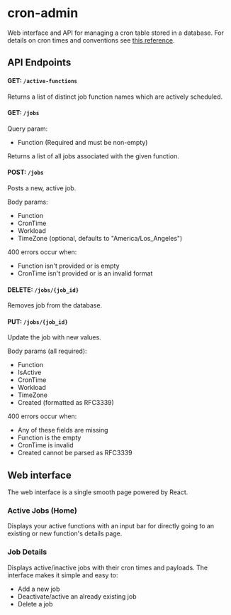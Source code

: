 # cron-admin
Web interface and API for managing a cron table stored in a database. For details on cron times and conventions see [this reference](http://www.adminschoice.com/crontab-quick-reference).

## API Endpoints

#### GET: `/active-functions`

Returns a list of distinct job function names which are actively scheduled.

#### GET: `/jobs`

Query param:
* Function (Required and must be non-empty)

Returns a list of all jobs associated with the given function.

#### POST: `/jobs`

Posts a new, active job.

Body params:
* Function
* CronTime
* Workload
* TimeZone (optional, defaults to "America/Los\_Angeles")

400 errors occur when:
* Function isn't provided or is empty
* CronTime isn't provided or is an invalid format

#### DELETE: `/jobs/{job_id}`

Removes job from the database.

#### PUT: `/jobs/{job_id}`

Update the job with new values.

Body params (all required):
* Function
* IsActive
* CronTime
* Workload
* TimeZone
* Created (formatted as RFC3339)

400 errors occur when:
* Any of these fields are missing
* Function is the empty
* CronTime is invalid
* Created cannot be parsed as RFC3339

## Web interface

The web interface is a single smooth page powered by React.

### Active Jobs (Home)

Displays your active functions with an input bar for directly going to an existing or new function's details page.

### Job Details

Displays active/inactive jobs with their cron times and payloads. The interface makes it simple and easy to:

* Add a new job
* Deactivate/active an already existing job
* Delete a job
